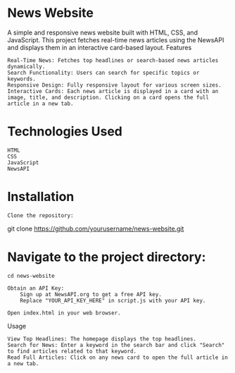 # News Website

A simple and responsive news website built with HTML, CSS, and JavaScript. This project fetches real-time news articles using the NewsAPI and displays them in an interactive card-based layout.
Features

    Real-Time News: Fetches top headlines or search-based news articles dynamically.
    Search Functionality: Users can search for specific topics or keywords.
    Responsive Design: Fully responsive layout for various screen sizes.
    Interactive Cards: Each news article is displayed in a card with an image, title, and description. Clicking on a card opens the full article in a new tab.

# Technologies Used

    HTML
    CSS
    JavaScript
    NewsAPI

# Installation

    Clone the repository:

git clone https://github.com/yourusername/news-website.git

# Navigate to the project directory:

    cd news-website

    Obtain an API Key:
        Sign up at NewsAPI.org to get a free API key.
        Replace "YOUR_API_KEY_HERE" in script.js with your API key.

    Open index.html in your web browser.

Usage

    View Top Headlines: The homepage displays the top headlines.
    Search for News: Enter a keyword in the search bar and click "Search" to find articles related to that keyword.
    Read Full Articles: Click on any news card to open the full article in a new tab.
